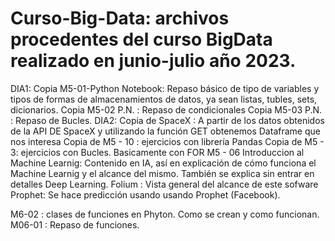 

# Curso-Big-Data: archivos procedentes del curso BigData realizado en junio-julio año 2023.
DIA1:
Copia M5-01-Python Notebook: Repaso básico de tipo de variables y tipos de formas de almacenamientos de datos, ya sean listas, tubles, sets, dicionarios.
Copia M5-02 P.N. : Repaso de condicionales
Copia M5-03 P.N. : Repaso de Bucles.
DIA2:
Copia de SpaceX : A partir de los datos obtenidos de la API DE SpaceX y utilizando la función GET obtenemos Dataframe que nos interesa
Copia de M5 - 10 : ejercicios con librería Pandas
Copia de M5 - 3: ejercicios con Bucles. Basicamente con FOR
M5 - 06 Introduccion al Machine Learnig: Contenido en IA, así en explicación de cómo funciona el Machine Learnig y el alcance del mismo. También se explica sin entrar en detalles Deep Learning.
Folium : Vista general del alcance de este sofware
Prophet: Se hace predicción usando usando Prophet (Facebook). 

M6-02 : clases de funciones en Phyton. Como se crean y como funcionan.
M06-01 : Repaso de funciones.
